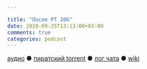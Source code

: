 ```yaml
---

title: "После РТ 206"
date: 2010-09-25T13:13:00+03:00
comments: true
categories: podcast
---
```

[аудио](http://cdn.radio-t.com/rt206post.mp3) ● [пиратский torrent](http://pirates.radio-t.com/torrents/rt206post.mp3.torrent) ● [лог чата](http://chat.radio-t.com/logs/radio-t-206.html) ● [wiki](http://wiki.radio-t.com/%D0%9F%D0%BE%D1%81%D0%BB%D0%B5_%D0%A0%D0%A2_206)<audio src="http://cdn.radio-t.com/rt206post.mp3" preload="none">
